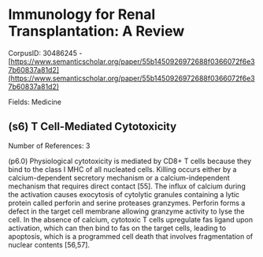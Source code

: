 # Immunology for Renal Transplantation: A Review

CorpusID: 30486245 - [https://www.semanticscholar.org/paper/55b1450926972688f0366072f6e37b60837a81d2](https://www.semanticscholar.org/paper/55b1450926972688f0366072f6e37b60837a81d2)

Fields: Medicine

## (s6) T Cell-Mediated Cytotoxicity
Number of References: 3

(p6.0) Physiological cytotoxicity is mediated by CD8+ T cells because they bind to the class I MHC of all nucleated cells. Killing occurs either by a calcium-dependent secretory mechanism or a calcium-independent mechanism that requires direct contact [55]. The influx of calcium during the activation causes exocytosis of cytolytic granules containing a lytic protein called perforin and serine proteases granzymes. Perforin forms a defect in the target cell membrane allowing granzyme activity to lyse the cell. In the absence of calcium, cytotoxic T cells upregulate fas ligand upon activation, which can then bind to fas on the target cells, leading to apoptosis, which is a programmed cell death that involves fragmentation of nuclear contents [56,57].
